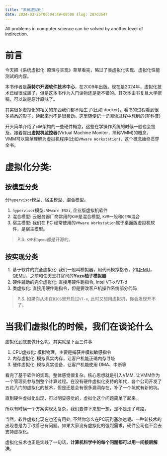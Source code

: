 ```yaml
---
title: "系统虚拟化"
date: 2024-03-25T00:04:49+08:00 slug: 287d3647
---
```

All problems in computer science can be solved by another level of indirection.
<!--more-->

# 前言
今天把《系统虚拟化: 原理与实现》草草看完，略过了类虚拟化实现、虚拟化性能测试的内容。

本书作者是**英特尔开源软件技术中心**，在2009年出版。现在是2024年，虚拟化技术已经很成熟了，但是这本书作为入门读物还是挺不错的。其次本由书复旦大学撰稿，可以说是原汁原味了。

其实很多虚拟化的相关的东西我们都不陌生了(比如 docker)，看书的过程看到很多熟悉的影子，读起来也不是很费劲。这里随便记一记阅读过程中想到的(非科普)

开头简单介绍了`x86`架构的一些硬件概念，这些在学操作系统的时候一般也会提及。接着提出**虚拟机监控器**(Virtual Machine Monitor，简称VMM)的概念，VMM可以简单理解为虚拟机程序(比如`VMware Workstation`)，这个概念始终贯穿全书。

# 虚拟化分类: 

## 按模型分类
分`hypervisor`模型、宿主模型、混合模型。

1. `hypervisor`模型: `VMware ESXi`, 企业版虚拟机软件
2. 混合模型: 云服务器厂商常用的`KVM`是混合模型, `KVM`一般和`QEMU`混合
3. 宿主模型: 我们在 PC 经常使用的`VMware Workstation`属于桌面版虚拟机软件，是宿主模型。
    
> P.S. `KVM`和`qemu`都是开源的。
 
## 按实现分类
1. 基于软件的完全虚拟化: 我们一般叫模拟器，用代码模拟指令，如[QEMU](https://en.wikipedia.org/wiki/QEMU)，[QEMU](https://github.com/NJU-ProjectN/nemu)，之前和任天堂打官司的**Yuzu柚子模拟器**
2. 硬件辅助的完全虚拟化: 直接用硬件跑指令, Intel VT-x/VT-d
3. 类虚拟化: 直接用硬件跑指令，但是要改客户机操作系统部分代码

> P.S. 如果你从未在`BIOS`里开启过`VT-x`, 此时又想用虚拟机，你会发现开不了。

# 当我们虚拟化的时候，我们在谈论什么
虚拟化到底要做什么呢，其实就是下面三件事

1. CPU虚拟化: 模拟物理，主要是捕获并模拟敏感指令
2. 内存虚拟化: 模拟真实内存，让客户机能正确内存寻址
3. 硬件虚拟化: 模拟真实设备，让客户机能使用 DMA、中断等

看完了基于软件的实现，整体感觉很复杂。核心思想就是引入VMM, 让VMM作为一个管理员参与到整个计算过程。在没有硬件虚拟化支持的年代，各个公司开发了五花八门的虚拟化的技术，但是还是会有很多漏洞存在，补了一个坑就有新的坑。

直到硬件虚拟化出现，可以明显感觉的，虚拟化这个问题简单了起来。

所以有时候一个方案实现太复杂，我们要停下来想一想，是不是走了弯路。

当然，软件虚拟化现在也还有用处, 不然你怎么在PC玩到塞尔达呢。一种新技术的出现总是为了改善已有问题。如果大家没有虚拟化的强烈需求，硬件公司也不会去支持虚拟化。

虚拟化技术也正是实践了一句话，**计算机科学中的每个问题都可以用一间接层解决**。






